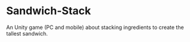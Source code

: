 # Sandwich-Stack
An Unity game (PC and mobile) about stacking ingredients to create the tallest sandwich.
